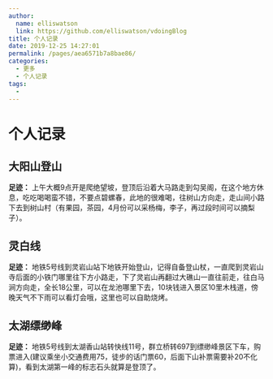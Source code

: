 ```yaml
---
author: 
  name: elliswatson
  link: https://github.com/elliswatson/vdoingBlog
title: 个人记录
date: 2019-12-25 14:27:01
permalink: /pages/aea6571b7a8bae86/
categories: 
  - 更多
  - 个人记录
tags: 
  - 
---
```

# 个人记录

## 大阳山登山

**足迹：** 上午大概9点开是爬绝望坡，登顶后沿着大马路走到勾吴阁，在这个地方休息，吃吃喝喝蛮不错，不要点碧螺春，此地的很难喝，往树山方向走，走山间小路下去到树山村（有果园，茶园，4月份可以采杨梅，李子，再过段时间可以摘梨子）。

## 灵白线

**足迹：** 地铁5号线到灵岩山站下地铁开始登山，记得自备登山杖，一直爬到灵岩山寺后面的小铁门哪里往下方小路走，下了灵岩山再翻过大礁山一直往前走，往白马涧方向走，全长18公里，可以在龙池哪里下去，10块钱进入景区10里木栈道，傍晚天气不下雨可以看灯会哦，这里也可以自助烧烤。

## 太湖缥缈峰
**足迹：** 地铁5号线到太湖香山站转快线11号，群立桥转697到缥缈峰景区下车，购票进入(建议乘坐小交通费用75，徒步的话门票60，后面下山补票需要补20不化算)，看到太湖第一峰的标志石头就算是登顶了。